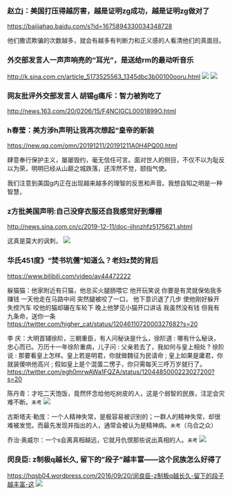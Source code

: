 ### 赵立j：美国打压得越厉害，越是证明zg成功，越是证明zg做对了
https://baijiahao.baidu.com/s?id=1675894330034348728

他们撒谎欺骗的次数越多，就会有越多有判断力和正义感的人看清他们的真面目。

### 外交部发言人一声声响亮的“耳光”，是送给rm的最动听音乐
http://k.sina.com.cn/article_5173525563_1345dbc3b00100ooru.html
![](http://pic.17qq.com/img_biaoqing/21172459.jpeg)
![](https://iknow-pic.cdn.bcebos.com/6c224f4a20a44623204680d29a22720e0df3d7f5)

### 网友批评外交部发言人 胡锡g痛斥：智力被狗吃了
http://news.163.com/20/0206/15/F4NCIGCL0001899O.html

### h春莹：美方涉h声明让我再次想起“皇帝的新装
https://new.qq.com/omn/20191211/20191211A0H4PQ00.html

肆意奉行保护主义，屡屡毁约，毫无信任可言。面对世人的侧目，不仅不以为耻反以为荣，明明已经从山巅之城跌落，还浑然不觉，颐指气使。

我们注意到美国g内正在出现越来越多的理智的反思和声音。我想自知之明是一种智慧，

### z方批美国声明:自己没穿衣服还自我感觉好到爆棚
http://news.sina.com.cn/c/2019-12-11/doc-iihnzhfz5175621.shtml

这真是莫大的讽刺，
![](http://n.sinaimg.cn/spider20191211/260/w1060h800/20191211/74a7-ikrsesr6302634.jpg)

### 华氏451度》“焚书坑儒”知道么？老妇z焚的背后
https://www.bilibili.com/video/av44472222

躲猫猫：他家附近有只猫，他总买火腿肠喂它
他开玩笑说
你要是有灵就保佑我多赚钱
一天他走在马路中间
突然腿被咬了一口， 他下意识退了几步
使他刚好躲开失控汽车
咬他的猫却碾在车轮下
晚上他梦见小猫开口讲话
我虽然没有钱
但我有九条命，送你一条
https://twitter.com/higher_cat/status/1204611072000327682?s=20

李 庆：大明首辅徐阶，三朝重臣，有人问秘诀是什么，徐阶道 : 哪有什么秘诀，忠心而已。万历十一年徐阶重病，儿子问 : 父亲若去了，我如何与皇上相处 ? 徐阶说 : 那要看皇上怎样。皇上若是明君，你就做魏征为民请命 ; 皇上如果是庸君，你就装傻哄他高兴 ; 假如皇上是个混蛋二愣子，你只需每天三呼万岁就行了。
https://twitter.com/egh0mrwAWa1FQZA/status/1204485000223027200?s=20

陈丹青​​​​：才吃二天饱饭，竟然怀念给他吃树皮的人，这是个弱智的民族，注定会灾难不断。`未考`
![](https://pbs.twimg.com/media/ELZdEUUVAAAWOtb.jpg:orig)

古斯塔夫·勒庞：一个人精神失常，是极容易被识别的；一群人的精神失常，却很难被发觉。而最先发现并指出的人，通常会被认为是精神病。`未考`（乌合之众）

乔治·奥威尔：一个s会离真相越远，它就月仇恨那些说出真相的人。`未考`
![](https://wx3.sinaimg.cn/mw690/006SnfGGly1g6zf0hft5tj30r20vwjuz.jpg)

### 闵良臣: z制极q越长久, 留下的”段子”越丰富——这个民族怎么好得了
https://hqsb04.wordpress.com/2016/09/20/闵良臣-z制极q越长久-留下的段子越丰富-这
![](https://hqsb04.files.wordpress.com/2016/09/14.jpg)
